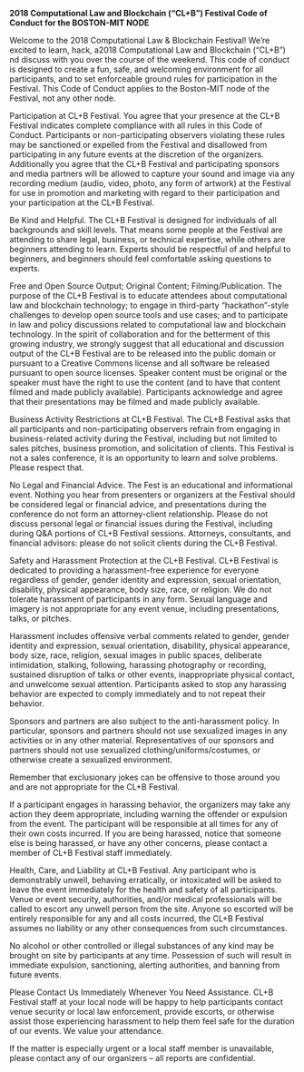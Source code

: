 **2018 Computational Law and Blockchain (“CL+B”) Festival Code of Conduct for the BOSTON-MIT NODE**

Welcome to the 2018 Computational Law & Blockchain Festival! We’re excited to learn, hack, a2018 Computational Law and Blockchain (“CL+B”) nd discuss with you over the course of the weekend. This code of conduct is designed to create a fun, safe, and welcoming environment for all participants, and to set enforceable ground rules for participation in the Festival. This Code of Conduct applies to the Boston-MIT node of the Festival, not any other node.

Participation at CL+B Festival. You agree that your presence at the CL+B Festival indicates complete compliance with all rules in this Code of Conduct. Participants or non-participating observers violating these rules may be sanctioned or expelled from the Festival and disallowed from participating in any future events at the discretion of the organizers. Additionally you agree that the CL+B Festival and participating sponsors and media partners will be allowed to capture your sound and image via any recording medium (audio, video, photo, any form of artwork) at the Festival for use in promotion and marketing with regard to their participation and your participation at the CL+B Festival.

Be Kind and Helpful. The CL+B Festival is designed for individuals of all backgrounds and skill levels. That means some people at the Festival are attending to share legal, business, or technical expertise, while others are beginners attending to learn. Experts should be respectful of and helpful to beginners, and beginners should feel comfortable asking questions to experts.

Free and Open Source Output; Original Content; Filming/Publication. The purpose of the CL+B Festival is to educate attendees about computational law and blockchain technology; to engage in third-party “hackathon”-style challenges to develop open source tools and use cases; and to participate in law and policy discussions related to computational law and blockchain technology. In the spirit of collaboration and for the betterment of this growing industry, we strongly suggest that all educational and discussion output of the CL+B Festival are to be released into the public domain or pursuant to a Creative Commons license and all software be released pursuant to open source licenses. Speaker content must be original or the speaker must have the right to use the content (and to have that content filmed and made publicly available). Participants acknowledge and agree that their presentations may be filmed and made publicly available.

Business Activity Restrictions at CL+B Festival. The CL+B Festival asks that all participants and non-participating observers refrain from engaging in business-related activity during the Festival, including but not limited to sales pitches, business promotion, and solicitation of clients. This Festival is not a sales conference, it is an opportunity to learn and solve problems. Please respect that.

No Legal and Financial Advice. The Fest is an educational and informational event. Nothing you hear from presenters or organizers at the Festival should be considered legal or financial advice, and presentations during the conference do not form an attorney-client relationship. Please do not discuss personal legal or financial issues during the Festival, including during Q&A portions of CL+B Festival sessions. Attorneys, consultants, and financial advisors: please do not solicit clients during the CL+B Festival.

Safety and Harassment Protection at the CL+B Festival. CL+B Festival is dedicated to providing a harassment-free experience for everyone regardless of gender, gender identity and expression, sexual orientation, disability, physical appearance, body size, race, or religion. We do not tolerate harassment of participants in any form. Sexual language and imagery is not appropriate for any event venue, including presentations, talks, or pitches. 

Harassment includes offensive verbal comments related to gender, gender identity and expression, sexual orientation, disability, physical appearance, body size, race, religion, sexual images in public spaces, deliberate intimidation, stalking, following, harassing photography or recording, sustained disruption of talks or other events, inappropriate physical contact, and unwelcome sexual attention. Participants asked to stop any harassing behavior are expected to comply immediately and to not repeat their behavior.

Sponsors and partners are also subject to the anti-harassment policy. In particular, sponsors and partners should not use sexualized images in any activities or in any other material. Representatives of our sponsors and partners should not use sexualized clothing/uniforms/costumes, or otherwise create a sexualized environment.

Remember that exclusionary jokes can be offensive to those around you and are not appropriate for the CL+B Festival.

If a participant engages in harassing behavior, the organizers may take any action they deem appropriate, including warning the offender or expulsion from the event. The participant will be responsible at all times for any of their own costs incurred. If you are being harassed, notice that someone else is being harassed, or have any other concerns, please contact a member of CL+B Festival staff immediately.

Health, Care, and Liability at CL+B Festival. Any participant who is demonstrably unwell, behaving erratically, or intoxicated will be asked to leave the event immediately for the health and safety of all participants. Venue or event security, authorities, and/or medical professionals will be called to escort any unwell person from the site. Anyone so escorted will be entirely responsible for any and all costs incurred, the CL+B Festival assumes no liability or any other consequences from such circumstances.

No alcohol or other controlled or illegal substances of any kind may be brought on site by participants at any time. Possession of such will result in immediate expulsion, sanctioning, alerting authorities, and banning from future events.

Please Contact Us Immediately Whenever You Need Assistance. CL+B Festival staff at your local node will be happy to help participants contact venue security or local law enforcement, provide escorts, or otherwise assist those experiencing harassment to help them feel safe for the duration of our events. We value your attendance.

If the matter is especially urgent or a local staff member is unavailable, please contact any of our organizers – all reports are confidential.
